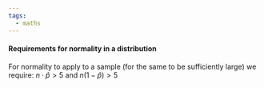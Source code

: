 ```yaml
---
tags:
  - maths
---
```

#### Requirements for normality in a distribution
For normality to apply to a sample (for the same to be sufficiently large) we require:
$n\cdot \hat p > 5$ and $n(1-\hat p) > 5$